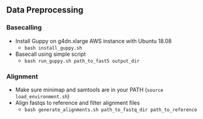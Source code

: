## Data Preprocessing

### Basecalling

* Install Guppy on g4dn.xlarge AWS instance with Ubuntu 18.08
    * `bash install_guppy.sh`
* Basecall using simple script
    * `bash run_guppy.sh path_to_fast5 output_dir`

### Alignment
* Make sure minimap and samtools are in your PATH (`source load_environment.sh`)
* Align fastqs to reference and filter alignment files
    * `bash generate_alignments.sh path_to_fastq_dir path_to_reference`